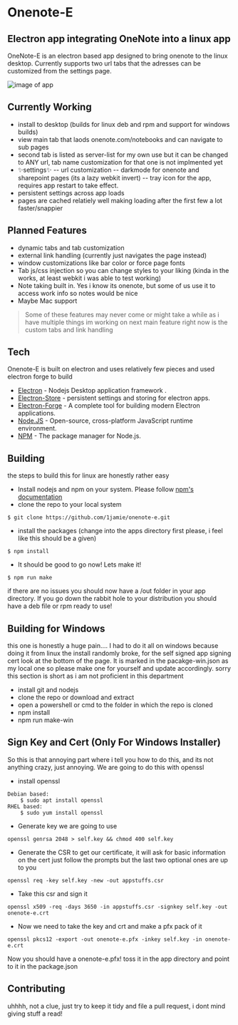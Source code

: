 # Onenote-E
## Electron app integrating OneNote into a linux app


OneNote-E is an electron based app designed to bring onenote to the linux desktop. Currently supports two url tabs that the adresses can be customized from the settings page. 

![image of app](https://github.com/1Jamie/OneNote-E/blob/main/onenote-e-0.png?raw=true)

## Currently Working

- install to desktop (builds for linux deb and rpm and support for windows builds)
- view main tab that laods onenote.com/notebooks and can navigate to sub pages
- second tab is listed as server-list for my own use but it can be changed to ANY url, tab name customization for that one is not implmented yet
- ✨settings✨
-- url customization
-- darkmode for onenote and sharepoint pages (its a lazy webkit invert)
-- tray icon for the app, requires app restart to take effect.
- persistent settings across app loads
- pages are cached relatiely well making loading after the first few a lot faster/snappier

## Planned Features

- dynamic tabs and tab customization
- external link handling (currently just navigates the page instead)
- window customizations like bar color or force page fonts
- Tab js/css injection so you can change styles to your liking (kinda in the works, at least webkit i was able to test working)
- Note taking built in. Yes i know its onenote, but some of us use it to access work info so notes would be nice
- Maybe Mac support

> Some of these features may never come or might take
> a while as i have multiple things im working on
> next main feature right now is the custom tabs and link handling

## Tech

Onenote-E is built on electron and uses relatively few pieces and used electron forge to build

- [Electron](https://www.npmjs.com/package/electron) - Nodejs Desktop application framework .
- [Electron-Store](https://www.npmjs.com/package/electron-store) - persistent settings and storing for electron apps.
- [Electron-Forge](https://npmjs.com/package/electron-forge) - A complete tool for building modern Electron applications.
- [Node.JS](https://nodejs.org/en/) - Open-source, cross-platform JavaScript runtime environment.
- [NPM](https://npmjs.com) - The package manager for Node.js. 


## Building
the steps to build this for linux are honestly rather easy
- Install nodejs and npm on your system. Please follow [npm's documentation](https://docs.npmjs.com/downloading-and-installing-node-js-and-npm)
- clone the repo to your local system 
```
$ git clone https://github.com/1jamie/onenote-e.git
```
- install the packages (change into the apps directory first please, i feel like this should be a given)
```
$ npm install
```
- It should be good to go now! Lets make it!
```
$ npm run make
```
if there are no issues you should now have a /out folder in your app directory. If you go down the rabbit hole to your distribution you should have a deb file or rpm ready to use!

## Building for Windows
this one is honestly a huge pain....  I had to do it all on windows because doing it from linux the install randomly broke, for the self signed app signing cert look at the bottom of the page. It is marked in the pacakge-win.json as my local one so please make one for yourself and update accordingly.
sorry this section is short as i am not proficient in this department

- install git and nodejs
- clone the repo or download and extract
- open a powershell or cmd to the folder in which the repo is cloned
- npm install
- npm run make-win

## Sign Key and Cert (Only For Windows Installer)

So this is that annoying part where i tell you how to do this, and its not anything crazy, just annoying. We are going to do this with openssl
- install openssl
```
Debian based:
    $ sudo apt install openssl
RHEL based:
    $ sudo yum install openssl
```
- Generate key we are going to use
```
openssl genrsa 2048 > self.key && chmod 400 self.key
```
- Generate the CSR to get our certificate, it will ask for basic information on the cert just follow the prompts but the last two optional ones are up to you
```
openssl req -key self.key -new -out appstuffs.csr
```
- Take this csr and sign it
```
openssl x509 -req -days 3650 -in appstuffs.csr -signkey self.key -out onenote-e.crt
```
- Now we need to take the key and crt and make a pfx pack of it
```
openssl pkcs12 -export -out onenote-e.pfx -inkey self.key -in onenote-e.crt
```
Now you should have a onenote-e.pfx! toss it in the app directory and point to it in the package.json

## Contributing
uhhhh, not a clue, just try to keep it tidy and file a pull request, i dont mind giving stuff a read!


